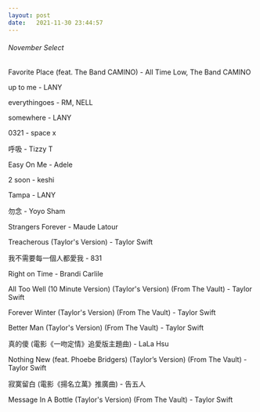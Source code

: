 ```yaml
---
layout: post
date:   2021-11-30 23:44:57
---
```


###### November Select  

Favorite Place (feat. The Band CAMINO) - All Time Low, The Band CAMINO  

up to me - LANY   

everythingoes - RM, NELL  

somewhere - LANY  

0321 - space x  

呼吸 - Tizzy T  

Easy On Me - Adele  

2 soon - keshi  

Tampa - LANY  

勿念 - Yoyo Sham  

Strangers Forever - Maude Latour  

Treacherous (Taylor's Version) - Taylor Swift  

我不需要每一個人都愛我 - 831  

Right on Time - Brandi Carlile  

All Too Well (10 Minute Version) (Taylor's Version) (From The Vault) - Taylor Swift

Forever Winter (Taylor's Version) (From The Vault) - Taylor Swift  

Better Man (Taylor's Version) (From The Vault) - Taylor Swift  

真的傻 (電影《一吻定情》追愛版主題曲) - LaLa Hsu  

Nothing New (feat. Phoebe Bridgers) (Taylor’s Version) (From The Vault) - Taylor Swift  

寂寞留白 (電影《揚名立萬》推廣曲) - 告五人  

Message In A Bottle (Taylor's Version) (From The Vault) - Taylor Swift  